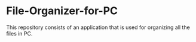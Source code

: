 # File-Organizer-for-PC
This repository consists of an application that is used for organizing all the files in PC.
